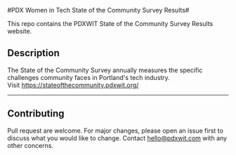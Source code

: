 #PDX Women in Tech State of the Community Survey Results#

This repo contains the PDXWIT State of the Community Survey Results website.

## Description

The State of the Community Survey annually measures the specific challenges community faces in Portland's tech industry.  
Visit https://stateofthecommunity.pdxwit.org/

---

## Contributing

Pull request are welcome. For major changes, please open an issue first to discuss what you would like to change. Contact hello@pdxwit.com with any other concerns.

